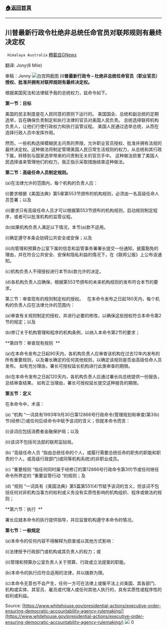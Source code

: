 ###  [:house:返回首頁](https://github.com/ourhimalayas/txt)
---

## 川普最新行政令杜绝非总统任命官员对联邦规则有最终决定权
` Himalaya Australia` [轉載自GNews](https://gnews.org/zh-hans/770272/)

翻译: Jony(8 Mile)

审稿：Jenny
![]()![](https://gnews.org/wp-content/uploads/2021/01/IMG_7501-1.jpg)白宫网截图
**川普最新行政令 – 杜绝非总统任命官员（职业官员）授权、批准并拥有对联邦规则有最终决定权。**

根据美国宪法和法律赋予我的总统权力，兹命令如下。

**第一节：目标**

美国的民主制度是在人民同意的原则下运行的。 美国国会、总统和副总统的定期选举，旨在确保负责制定和执行法律的官员对美国人民负责。 总统选择联邦机构负责人，让他们行使行政权力和执行监管议程。 美国人民通过选举总统，从而在选择行政人员中发挥作用。

然而，一些机构选择模糊民主问责的界限，允许职业官员授权、批准并拥有法规的最终决定权。这种做法将制定管理美国人民日常生活规则的权力，从总统和其行政下属，转移到与国家选举带来的问责制无关的官员手中。 这种做法损害了美国人民选择谁来管理他们的权力，我正指示采取措施结束这种做法。

**第二节：高级任命人员制定规则。**

(a)在法律允许的范围内，每个机构的负责人应：

(i)要求根据《美国法典》第5章第553节颁布的机构规则，必须由一名高级任命人员签署；以及

(ii)要求只有高级任命人员才可以根据第553节颁布的机构规则，启动规则制定程序，或者可以批准机构的监管议程。

(b)如果机构负责人满足以下情况，本节(a)款不适用。

(i)确定遵守本条会妨碍公共安全或安保；以及

(ii)向管理和预算办公室下属的信息和监管事务署署长提交一份通知，披露豁免的理由，并在符合公共安全、安保和隐私利益的情况下，在《联邦公报》上公布该通知。

(c)机构负责人不得授权进行本节(b)款允许的决定。

(d)各机构负责人应确保，根据第553节颁布的未来机构规则的发布符合本节的要求。

第三节：审查现有的规则制定权的授权。   在本命令发布之日起180天内，每个机构的负责人应在法律允许的范围内：

(a)审查有关规则制定的授权，并进行必要的修改，以确保这些授权符合本命令第2节的规定；以及

(b)修订关于机构管理和程序的机构条例，以纳入本命令第2节的要求；

**第四节：审查现有规则  **

(a)在本命令发布之日起90天内，各机构负责人应审查该机构在过去12年内发布的所有重要规则，以及署长确定的任何其他规则，以确定该规则是否由高级任命人员发布。 如有充分理由，署长可授权延长机构进行此类审查的期限。

(b)在本命令发布之日起120天内，各机构负责人应通过署长向总统提供一份报告，总结审查结果。 如有正当理由，署长可授权延长提交这种报告的期限。

**第五节：定义**

在本命令中，术语：

(a) “机构 “一词具有1993年9月30日第12866号行政命令(管理规划和审查)第3(b)节(经修订)或任何后续命令中赋予该词的含义；但就本命令而言：

(i)该词应包括消费者金融保护局；以及

(ii)该词不包括司法部的联邦监狱局。

(b) “高级任命人员 “指由总统任命的个人，或履行需要总统任命的职务的职能和职责的个人，或高级行政部门(或同等机构系统)的非职业成员。

(c) “重要规则 “指任何同时属于经修订的第12866号行政命令第3(f)节或任何继任命令所界定的 “重要监管行动 “的规则；及

(d) “规则 “一词具有《美国法典》第5篇第551(4)节赋予该词的含义，但该词不包括任何对非机构当事方的权利或义务没有实质性影响的机构组织、程序或做法的规则；

**第六节：执行  **

署长应就本命令的执行提供指导，并应监督机构遵守本命令的情况。

**第七节：一般规定**

(a)本命令的任何内容不得解释为损害或以其他方式影响：

(i)法律授予行政部门或机构或其负责人的权力；或

(ii)管理和预算办公室负责人关于预算、行政或立法提案的职能。

(b)本命令的执行应符合适用的法律，并以拨款为限。

(c)本命令无意也不会产生，任何一方可在法律上或衡平法上对美国、其各部门、机构或实体、其官员、雇员或代理人或任何其他人执行的，具有实质性或程序性的权利或利益。

Source: [https://www.whitehouse.gov/presidential-actions/executive-order-ensuring-democratic-accountability-agency-rulemaking/](https://www.whitehouse.gov/presidential-actions/executive-order-ensuring-democratic-accountability-agency-rulemaking/)
![]()![](https://gnews.org/wp-content/uploads/2021/01/1-澳喜Logo.jpeg)
0
